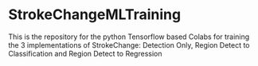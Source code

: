 # StrokeChangeMLTraining
This is the repository for the python Tensorflow based Colabs for training the 3 implementations of StrokeChange:  Detection Only,  Region Detect to Classification and Region Detect to Regression
